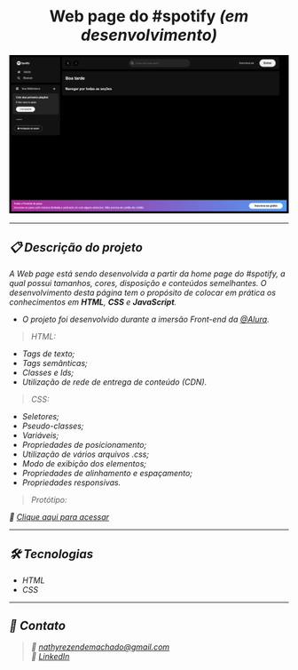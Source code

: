 <h1 align="center">Web page do #spotify <em>(em desenvolvimento)<em></h1>

![Imagem da página desenvolvida](./.github/preview-page.png)

<hr>

## 📋 Descrição do projeto

A <em>Web page</em> está sendo desenvolvida a partir da <em>home page</em> do #spotify, a qual possui tamanhos, cores, disposição e conteúdos semelhantes. O desenvolvimento desta página tem o propósito de colocar em prática os conhecimentos em <em><strong>HTML</strong></em>, <em><strong>CSS</strong></em> e <em><strong>JavaScript</strong></em>.

- O projeto foi desenvolvido durante a imersão Front-end da <a href="https://www.alura.com.br/">@Alura</a>.

> HTML:
- Tags de texto;
- Tags semânticas;
- Classes e Ids;
- Utilização de rede de entrega de conteúdo (CDN).
 
> CSS:
- Seletores;
- Pseudo-classes;
- Variáveis;
- Propriedades de posicionamento; 
- Utilização de vários arquivos .css;
- Modo de exibição dos elementos;
- Propriedades de alinhamento e espaçamento;
- Propriedades responsivas.

> Protótipo:

🔗 [Clique aqui para acessar](https://nathxrz.github.io/imersao-alura-front-end/)
 
<hr>

## 🛠️ Tecnologias
- HTML
- CSS

<hr>

## 📩 Contato
> 📧 nathyrezendemachado@gmail.com <br>
> 💼 <a href="https://www.linkedin.com/in/nathalia-machado-021b1b230/"> LinkedIn</a> <br>

    